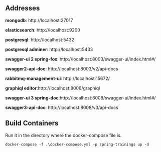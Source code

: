 Addresses
---
**mongodb**: http://localhost:27017

**elasticsearch**: http://localhost:9200

**postgresql**: http://localhost:5432

**postgresql adminer**: http://localhost:5433

**swagger-ui 2 spring-fox**: http://localhost:8003/swagger-ui/index.html#/

**swagger2-api-doc**: http://localhost:8003/v2/api-docs

**rabbitmq-management-ui**: http://localhost:15672/

**graphiql editor**:http://localhost:8006/graphiql

**swagger-ui 3 spring-doc**:http://localhost:8008/swagger-ui/index.html#/

**swagger3-api-doc**: http://localhost:8008/v3/api-docs

Build Containers
---
Run it in the directory where the docker-compose file is.
```
docker-compose -f .\docker-compose.yml -p spring-trainings up -d
```